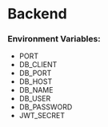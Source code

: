 # Backend

### Environment Variables:

- PORT
- DB_CLIENT
- DB_PORT
- DB_HOST
- DB_NAME
- DB_USER
- DB_PASSWORD
- JWT_SECRET
